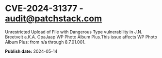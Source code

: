 # CVE-2024-31377 - audit@patchstack.com

Unrestricted Upload of File with Dangerous Type vulnerability in J.N. Breetvelt a.K.A. OpaJaap WP Photo Album Plus.This issue affects WP Photo Album Plus: from n/a through 8.7.01.001.



**Publish date:** 2024-05-14
